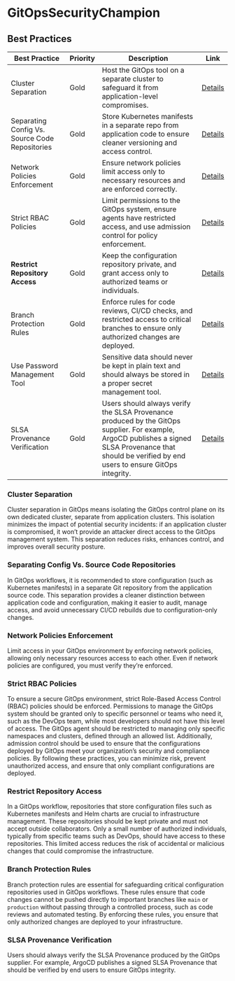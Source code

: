 # GitOpsSecurityChampion


## Best Practices

| Best Practice       | Priority | Description                                                                                      | Link                               |
|---------------------|----------|--------------------------------------------------------------------------------------------------|------------------------------------|
| Cluster Separation  | Gold   | Host the GitOps tool on a separate cluster to safeguard it from application-level compromises. | [Details](resources/cluster-separation/README.md) |
| Separating Config Vs. Source Code Repositories | Gold   | Store Kubernetes manifests in a separate repo from application code to ensure cleaner versioning and access control. | [Details](resources/separating-config-vs-source-code-repos/README.md) |
| Network Policies Enforcement | Gold     | Ensure network policies limit access only to necessary resources and are enforced correctly. | [Details](resources/network-policies-enforcement/README.md) |
| Strict RBAC Policies        | Gold     | Limit permissions to the GitOps system, ensure agents have restricted access, and use admission control for policy enforcement. | [Details](resources/strict-rbac-policies/README.md) |
| **Restrict Repository Access**    | Gold         | Keep the configuration repository private, and grant access only to authorized teams or individuals.  | [Details](resources/restrict-repository-access/README.md) |
| Branch Protection Rules                 | Gold     | Enforce rules for code reviews, CI/CD checks, and restricted access to critical branches to ensure only authorized changes are deployed. | [Details](resources/branch-protection-rules/README.md)                    |
| Use Password Management Tool | Gold     | Sensitive data should never be kept in plain text and should always be stored in a proper secret management tool. | [Details](resources/use-password-management-tool/README.md)        |
| SLSA Provenance Verification | Gold     | Users should always verify the SLSA Provenance produced by the GitOps supplier. For example, ArgoCD publishes a signed SLSA Provenance that should be verified by end users to ensure GitOps integrity. | [Details](resources/slsa-provenance-verification/README.md)        |

### Cluster Separation

Cluster separation in GitOps means isolating the GitOps control plane on its own dedicated cluster, separate from application clusters. This isolation minimizes the impact of potential security incidents: if an application cluster is compromised, it won’t provide an attacker direct access to the GitOps management system. This separation reduces risks, enhances control, and improves overall security posture.


### Separating Config Vs. Source Code Repositories

In GitOps workflows, it is recommended to store configuration (such as Kubernetes manifests) in a separate Git repository from the application source code. This separation provides a cleaner distinction between application code and configuration, making it easier to audit, manage access, and avoid unnecessary CI/CD rebuilds due to configuration-only changes.

### Network Policies Enforcement

Limit access in your GitOps environment by enforcing network policies, allowing only necessary resources access to each other. Even if network policies are configured, you must verify they’re enforced.


### Strict RBAC Policies

To ensure a secure GitOps environment, strict Role-Based Access Control (RBAC) policies should be enforced. Permissions to manage the GitOps system should be granted only to specific personnel or teams who need it, such as the DevOps team, while most developers should not have this level of access. The GitOps agent should be restricted to managing only specific namespaces and clusters, defined through an allowed list. Additionally, admission control should be used to ensure that the configurations deployed by GitOps meet your organization’s security and compliance policies. By following these practices, you can minimize risk, prevent unauthorized access, and ensure that only compliant configurations are deployed.

### Restrict Repository Access

In a GitOps workflow, repositories that store configuration files such as Kubernetes manifests and Helm charts are crucial to infrastructure management. These repositories should be kept private and must not accept outside collaborators. Only a small number of authorized individuals, typically from specific teams such as DevOps, should have access to these repositories. This limited access reduces the risk of accidental or malicious changes that could compromise the infrastructure.


### Branch Protection Rules

Branch protection rules are essential for safeguarding critical configuration repositories used in GitOps workflows. These rules ensure that code changes cannot be pushed directly to important branches like `main` or `production` without passing through a controlled process, such as code reviews and automated testing. By enforcing these rules, you ensure that only authorized changes are deployed to your infrastructure.


### SLSA Provenance Verification
Users should always verify the SLSA Provenance produced by the GitOps supplier. For example, ArgoCD publishes a signed SLSA Provenance that should be verified by end users to ensure GitOps integrity.
